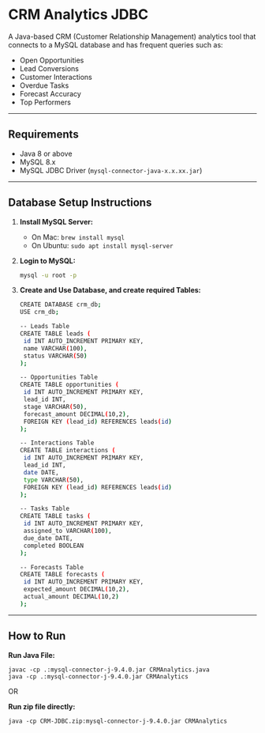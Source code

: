 # CRM Analytics JDBC

A Java-based CRM (Customer Relationship Management) analytics tool that connects to a MySQL database and has frequent queries such as:
- Open Opportunities
- Lead Conversions
- Customer Interactions
- Overdue Tasks
- Forecast Accuracy
- Top Performers

---

## Requirements

- Java 8 or above
- MySQL 8.x
- MySQL JDBC Driver (`mysql-connector-java-x.x.xx.jar`)

---

## Database Setup Instructions

1. **Install MySQL Server:**
   - On Mac: `brew install mysql`
   - On Ubuntu: `sudo apt install mysql-server`

2. **Login to MySQL:**
   ```bash
   mysql -u root -p
   
3. **Create and Use Database, and create required Tables:**
   ```bash
   CREATE DATABASE crm_db;
   USE crm_db;
   
   -- Leads Table
   CREATE TABLE leads (
    id INT AUTO_INCREMENT PRIMARY KEY,
    name VARCHAR(100),
    status VARCHAR(50)
   );

   -- Opportunities Table
   CREATE TABLE opportunities (
    id INT AUTO_INCREMENT PRIMARY KEY,
    lead_id INT,
    stage VARCHAR(50),
    forecast_amount DECIMAL(10,2),
    FOREIGN KEY (lead_id) REFERENCES leads(id)
   );

   -- Interactions Table
   CREATE TABLE interactions (
    id INT AUTO_INCREMENT PRIMARY KEY,
    lead_id INT,
    date DATE,
    type VARCHAR(50),
    FOREIGN KEY (lead_id) REFERENCES leads(id)
   );

   -- Tasks Table
   CREATE TABLE tasks (
    id INT AUTO_INCREMENT PRIMARY KEY,
    assigned_to VARCHAR(100),
    due_date DATE,
    completed BOOLEAN
   );

   -- Forecasts Table
   CREATE TABLE forecasts (
    id INT AUTO_INCREMENT PRIMARY KEY,
    expected_amount DECIMAL(10,2),
    actual_amount DECIMAL(10,2)
   );

---

## How to Run

**Run Java File:**
```                                                                      
javac -cp .:mysql-connector-j-9.4.0.jar CRMAnalytics.java
java -cp .:mysql-connector-j-9.4.0.jar CRMAnalytics
```

OR

**Run zip file directly:**
```
java -cp CRM-JDBC.zip:mysql-connector-j-9.4.0.jar CRMAnalytics
```
